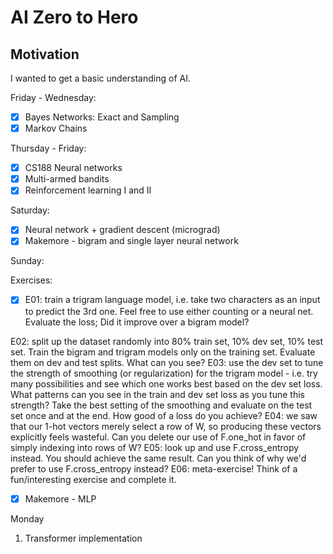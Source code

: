 # AI Zero to Hero

## Motivation

I wanted to get a basic understanding of AI.

Friday - Wednesday:

- [X] Bayes Networks: Exact and Sampling
- [X] Markov Chains

Thursday - Friday:

- [x] CS188 Neural networks
- [X] Multi-armed bandits
- [X] Reinforcement learning I and II

Saturday:

- [x] Neural network + gradient descent (micrograd)
- [x] Makemore - bigram and single layer neural network

Sunday:

Exercises:

- [x] E01: train a trigram language model,
    i.e. take two characters as an input to predict the 3rd one.
    Feel free to use either counting or a neural net.
    Evaluate the loss; Did it improve over a bigram model?

E02: split up the dataset randomly into 80% train set, 10% dev set, 10% test set. Train the bigram and trigram models only on the training set. Evaluate them on dev and test splits. What can you see?
E03: use the dev set to tune the strength of smoothing (or regularization) for the trigram model - i.e. try many possibilities and see which one works best based on the dev set loss. What patterns can you see in the train and dev set loss as you tune this strength? Take the best setting of the smoothing and evaluate on the test set once and at the end. How good of a loss do you achieve?
E04: we saw that our 1-hot vectors merely select a row of W, so producing these vectors explicitly feels wasteful. Can you delete our use of F.one_hot in favor of simply indexing into rows of W?
E05: look up and use F.cross_entropy instead. You should achieve the same result. Can you think of why we'd prefer to use F.cross_entropy instead?
E06: meta-exercise! Think of a fun/interesting exercise and complete it.

- [x] Makemore - MLP

Monday

1. Transformer implementation
